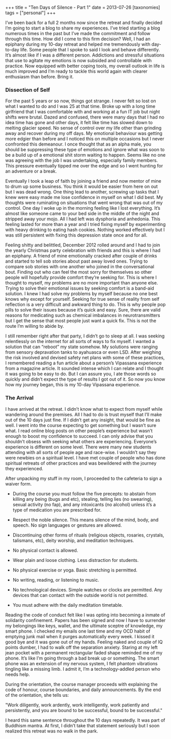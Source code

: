 +++
title = "Ten Days of Silence - Part 1"
date = 2013-07-26
[taxonomies]
tags = ["personal"]
+++

I’ve been back for a full 2 months now since the retreat and finally decided I’m going to start a blog to share my experiences. I’ve tried starting a blog numerous times in the past but I’ve made the commitment and follow through this time. How did I come to this firm decision? Well, I had an epiphany during my 10-day retreat and helped me tremendously with day-to-day life. Some people that I spoke to said I look and behave differently. It’s almost like if I was a different person. Addictions and stressful situations that use to agitate my emotions is now subsided and controllable with practice. Now equipped with better coping tools, my overall outlook in life is much improved and I’m ready to tackle this world again with clearer enthusiasm than before. Bring it.

### Dissection of Self

For the past 5 years or so now, things got strange. I never felt so lost on what I wanted to do and I was 25 at that time. Broke up with a long time girlfriend that I was comfortable with and working at a fun IT job but night shifts were brutal. Dazed and confused, there were many days that I had no idea time has gone and other days, it felt like time has slowed down to melting glacier speed. No sense of control over my life other than grinding away and recover during my off days. My emotional behaviour was getting more edgier than before and I noticed this on multiple occasions but I never confronted this demeanour. I once thought that as an alpha male, you should be suppressing these type of emotions and ignore what was soon to be a build up of a emotional shit storm waiting to happen. Seems like no one was agreeing with the job I was undertaking, especially family members. This pressure eventually tipped me over the edge and so I went hunting for an adventure or a break.

Eventually I took a leap of faith by joining a friend and now mentor of mine to drum up some business. You think it would be easier from here on out but I was dead wrong. One thing lead to another, screwing up tasks that I knew were easy made me lose confidence in myself on what I did best. My thoughts were ruminating on situations that went wrong that was out of my control. One day I woke up in the morning feeling like I lost everything. It’s almost like someone came to your bed side in the middle of the night and stripped away your mojo. All I had left was dysphoria and anhedonia. This feeling lasted for more than a year and I tried fixing myself by experimenting with heavy drinking to eating hash cookies. Nothing worked effectively but I was still persistent with fixing this depression state once and for all.

Feeling shitty and belittled, December 2012 rolled around and I had to join the yearly Christmas party celebration with friends and this is where I had an epiphany. A friend of mine emotionally cracked after couple of drinks and started to tell sob stories about past away loved ones. Trying to compare sob stories with one another who joined in the conversational bout. Finding out who can feel the most sorry for themselves so other people will hopefully provide comfort they’re seeking for. This is where I thought to myself, my problems are no more important than anyone else. Trying to solve their emotional issues by seeking comfort is a band-aid solution. I knew I had solve my problems by myself because no one best knows why except for yourself. Seeking for true sense of reality from self reflection is a very difficult and awkward thing to do. This is why people pop pills to solve their issues because it’s quick and easy. Sure, there are valid reasons for medicating such as chemical imbalances in neurotransmitters but I get the sense that most people just want a quick fix. This is not the route I’m willing to abide by.

I still remember right after that party, I didn’t go to sleep at all. I was seeking relentlessly on the internet for all sorts of ways to fix myself. I wanted a solution that can “reboot” my state somehow. My solutions were ranging from sensory depravation tanks to ayahuasca or even LSD. After weighing the risk involved and devised safety net plans with some of these practices, I remembered reading a fun article about a person’s Vipassana experience from a magazine article. It sounded intense which I can relate and I thought it was going to be easy to do. But I can assure you, I ate those words so quickly and didn’t expect the type of results I got out of it. So now you know how my journey began, this is my 10-day Vipassana experience.

### The Arrival

I have arrived at the retreat. I didn’t know what to expect from myself while wandering around the premises. All I had to do is trust myself that I’ll make out of the 10 days just fine. If I didn’t get any insight, that would be fine as well. I went into the course expecting to get something but I wasn’t sure what. I read online blog posts on other people’s experience but wasn’t enough to boost my confidence to succeed. I can only advise that you shouldn’t obsess with seeking what others are experiencing. Everyone’s experience is different on some level. There were many new students attending with all sorts of people age and race-wise. I wouldn’t say they were newbies on a spiritual level. I have met couple of people who has done spiritual retreats of other practices and was bewildered with the journey they experienced.

After unpacking my stuff in my room, I proceeded to the cafeteria to sign a waiver form.

* During the course you must follow the five precepts: to abstain from killing any being (bugs and etc), stealing, telling lies (no swearing), sexual activity (no fap), and any intoxicants (no alcohol) unless it’s a type of medication you are prescribed for.

* Respect the noble silence. This means silence of the mind, body, and speech. No sign languages or gestures are allowed.

* Discontinuing other forms of rituals (religious objects, rosaries, crystals, talismans, etc), deity worship, and meditation techniques.

* No physical contact is allowed.

* Wear plain and loose clothing. Less distraction for students.

* No physical exercise or yoga. Basic stretching is permitted.

* No writing, reading, or listening to music.

* No technological devices. Simple watches or clocks are permitted. Any devices that can contact with the outside world is not permitted.

* You must adhere with the daily meditation timetable.

Reading the code of conduct felt like I was opting into becoming a inmate of solidarity confinement. Papers has been signed and now I have to surrender my belongings like keys, wallet, and the ultimate sceptre of knowledge, my smart phone. I checked my emails one last time and my OCD habit of emptying junk mail when it purges automatically every week. I kissed it good bye and it was gone out of my hands. Feeling naked and couple of IQ points dumber, I had to walk off the separation anxiety. Staring at my left jean pocket with a permanent rectangular faded shape reminded me of my phone. It’s like I’m going through a bad break up or something. The smart phone was an extension of my nervous system, I felt phantom vibrations tingling like a missing limb. I admit it, I’m a technology-addled person who needs help.

During the orientation, the course manager proceeds with explaining the code of honour, course boundaries, and daily announcements. By the end of the orientation, she tells us:

"Work diligently, work ardently, work intelligently, work patiently and persistently, and you are bound to be successful, bound to be successful."

I heard this same sentence throughout the 10 days repeatedly. It was part of Buddhism mantra. At first, I didn’t take that statement seriously but I soon realized this retreat was no walk in the park.